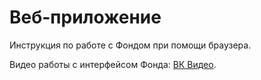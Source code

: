 # Веб-приложение

<NotReadyBadge />

Инструкция по работе с Фондом при помощи браузера.

Видео работы с интерфейсом Фонда:
[ВК Видео](https://vkvideo.ru/video-229187038_456239020).

